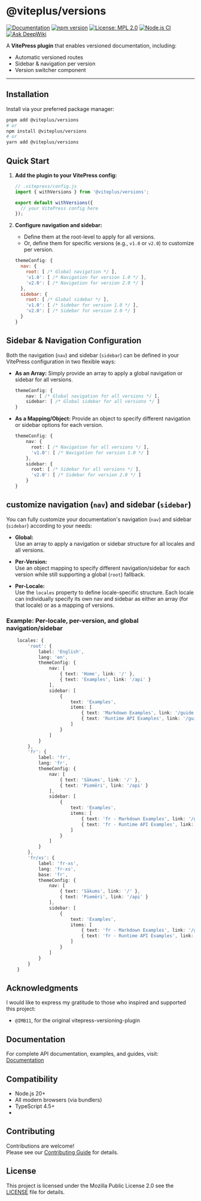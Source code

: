 # @viteplus/versions

[![Documentation](https://img.shields.io/badge/Documentation-orange?logo=typescript&logoColor=f5f5f5)](https://viteplus.github.io/versions/)
[![npm version](https://img.shields.io/npm/v/@viteplus/versions.svg)](https://www.npmjs.com/package/@viteplus/versions)
[![License: MPL 2.0](https://img.shields.io/badge/License-MPL_2.0-brightgreen.svg)](https://opensource.org/licenses/MPL-2.0)
[![Node.js CI](https://github.com/viteplus/versions/actions/workflows/node.js.yml/badge.svg)](https://github.com/viteplus/versions/actions/workflows/node.js.yml)
[![Ask DeepWiki](https://deepwiki.com/badge.svg)](https://deepwiki.com/viteplus/versions)

A **VitePress plugin** that enables versioned documentation, including:

- Automatic versioned routes
- Sidebar & navigation per version
- Version switcher component

---

## Installation

Install via your preferred package manager:

```bash
pnpm add @viteplus/versions
# or
npm install @viteplus/versions
# or
yarn add @viteplus/versions
```

## Quick Start

1. **Add the plugin to your VitePress config:**

    ```js
    // .vitepress/config.js
    import { withVersions } from '@viteplus/versions';

    export default withVersions({
      // your VitePress config here
    });
    ```

2. **Configure navigation and sidebar:**
    - Define them at the root-level to apply for all versions.
    - Or, define them for specific versions (e.g., `v1.0` or `v2.0`) to customize per version.

    ```js
    themeConfig: {
      nav: {
        root: [ /* Global navigation */ ],
        'v1.0': [ /* Navigation for version 1.0 */ ],
        'v2.0': [ /* Navigation for version 2.0 */ ]
      },
      sidebar: {
        root: [ /* Global sidebar */ ],
        'v1.0': [ /* Sidebar for version 1.0 */ ],
        'v2.0': [ /* Sidebar for version 2.0 */ ]
      }
    }
    ```

## Sidebar & Navigation Configuration

Both the navigation (`nav`) and sidebar (`sidebar`) can be defined in your VitePress configuration in two flexible ways:

- **As an Array:** Simply provide an array to apply a global navigation or sidebar for all versions.

    ```ts
    themeConfig: {
        nav: [ /* Global navigation for all versions */ ],
        sidebar: [ /* Global sidebar for all versions */ ]
    }
    ```

- **As a Mapping/Object:** Provide an object to specify different navigation or sidebar options for each version.

    ```ts
    themeConfig: {
        nav: {
          root: [ /* Navigation for all versions */ ],
          'v1.0': [ /* Navigation for version 1.0 */ ]
        },
        sidebar: {
          root: [ /* Sidebar for all versions */ ],
          'v2.0': [ /* Sidebar for version 2.0 */ ]
        }
    }
    ```

## customize navigation (`nav`) and sidebar (`sidebar`)

You can fully customize your documentation's navigation (`nav`) and sidebar (`sidebar`) according to your needs:

- **Global:**  
  Use an array to apply a navigation or sidebar structure for all locales and all versions.

- **Per-Version:**  
  Use an object mapping to specify different navigation/sidebar for each version
  while still supporting a global (`root`) fallback.

- **Per-Locale:**  
  Use the `locales` property to define locale-specific structure.
  Each locale can individually specify its own nav and sidebar
  as either an array (for that locale) or as a mapping of versions.

### Example: Per-locale, per-version, and global navigation/sidebar

```ts
    locales: {
        'root': {
            label: 'English',
            lang: 'en',
            themeConfig: {
                nav: [
                    { text: 'Home', link: '/' },
                    { text: 'Examples', link: '/api' }
                ],
                sidebar: [
                    {
                        text: 'Examples',
                        items: [
                            { text: 'Markdown Examples', link: '/guide' },
                            { text: 'Runtime API Examples', link: '/guide/getting-started' },
                        ]
                    }
                ]
            }
        },
        'fr': {
            label: 'fr',
            lang: 'fr',
            themeConfig: {
                nav: [
                    { text: 'Sākums', link: '/' },
                    { text: 'Piemēri', link: '/api' }
                ],
                sidebar: [
                    {
                        text: 'Examples',
                        items: [
                            { text: 'fr - Markdown Examples', link: '/guide' },
                            { text: 'fr - Runtime API Examples', link: '/guide/getting-started' },
                        ]
                    }
                ]
            }
        },
        'fr/xs': {
            label: 'fr-xs',
            lang: 'fr-xs',
            base: 'fr',
            themeConfig: {
                nav: [
                    { text: 'Sākums', link: '/' },
                    { text: 'Piemēri', link: '/api' }
                ],
                sidebar: [
                    {
                        text: 'Examples',
                        items: [
                            { text: 'fr - Markdown Examples', link: '/guide' },
                            { text: 'fr - Runtime API Examples', link: '/guide/getting-started' },
                        ]
                    }
                ]
            }
        }
    }

```

## Acknowledgments

I would like to express my gratitude to those who inspired and supported this project:

- `@IMB11`, for the original vitepress-versioning-plugin

## Documentation

For complete API documentation, examples, and guides, visit: [Documentation](https://viteplus.github.io/versions/)

## Compatibility

- Node.js 20+
- All modern browsers (via bundlers)
- TypeScript 4.5+
-

## Contributing

Contributions are welcome!\
Please see our [Contributing Guide](CONTRIBUTING.md) for details.

## License

This project is licensed under the Mozilla Public License 2.0 see the [LICENSE](LICENSE) file for details.
